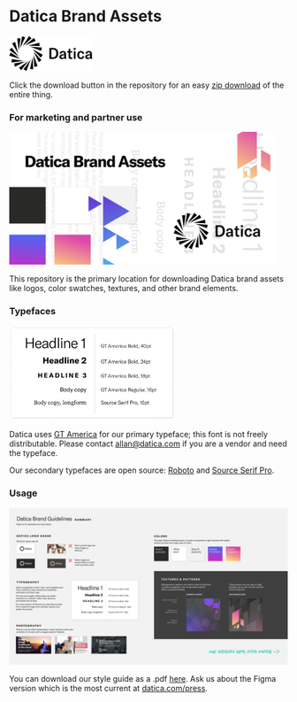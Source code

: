 # Datica Brand Assets

<img src="assets/datica-logo-black.svg" alt="Datica logo" width="150" />

Click the download button in the repository for an easy [zip download](https://github.com/daticahealth/brand-assets/archive/master.zip) of the entire thing.

### For marketing and partner use

<img src="assets/datica-branding-share-github.png" alt="datica branding" width="480" />

This repository is the primary location for downloading Datica brand assets like logos, color swatches, textures, and other brand elements.

### Typefaces

<img src="assets/type-samples.png" alt="Type samples" width="300" />

Datica uses [GT America](https://www.grillitype.com/typeface/gt-america) for our primary typeface; this font is not freely distributable. Please contact allan@datica.com if you are a vendor and need the typeface.

Our secondary typefaces are open source: [Roboto](https://fonts.google.com/specimen/Roboto) and [Source Serif Pro](https://github.com/adobe-fonts/source-serif-pro/tree/release/OTF).

### Usage

<img src="assets/Brand Summary.jpg" alt="Datica brand usage" width="640" />

You can download our style guide as a .pdf [here](https://downloads.ctfassets.net/189dvqdsjh46/7LykBR7TfoEZ6vUjl3G8BQ/f38505c8ec7a50a72c1a394033487c3b/Datica_Style_Guide_2019.pdf). Ask us about the Figma version which is the most current at [datica.com/press](https://datica.com/press).
